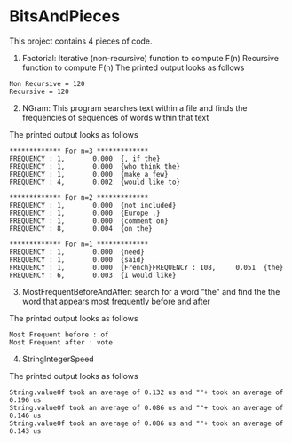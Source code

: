 # BitsAndPieces

This project contains 4 pieces of code.

1. Factorial: Iterative (non-recursive) function to compute F(n) Recursive function to compute F(n)
The printed output looks as follows
```
Non Recursive = 120
Recursive = 120
```

2. NGram: This program searches text within a file and finds the frequencies of sequences of words within that text

The printed output looks as follows
```  
************* For n=3 *************
FREQUENCY : 1,       0.000	{, if the}
FREQUENCY : 1,       0.000	{who think the}
FREQUENCY : 1,       0.000	{make a few}
FREQUENCY : 4,       0.002	{would like to}

************* For n=2 *************
FREQUENCY : 1,       0.000	{not included}
FREQUENCY : 1,       0.000	{Europe .}
FREQUENCY : 1,       0.000	{comment on}
FREQUENCY : 8,       0.004	{on the}

************* For n=1 *************
FREQUENCY : 1,       0.000	{need}
FREQUENCY : 1,       0.000	{said}
FREQUENCY : 1,       0.000	{French}FREQUENCY : 108,     0.051	{the}
FREQUENCY : 6,       0.003	{I would like}
```
3. MostFrequentBeforeAndAfter: search for a word "the" and find the the word that appears most frequently before and after

The printed output looks as follows
```
Most Frequent before : of
Most Frequent after : vote
```

4. StringIntegerSpeed

The printed output looks as follows
```
String.valueOf took an average of 0.132 us and ""+ took an average of 0.196 us
String.valueOf took an average of 0.086 us and ""+ took an average of 0.146 us
String.valueOf took an average of 0.086 us and ""+ took an average of 0.143 us
```
